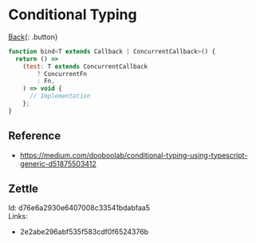 # Conditional Typing

[Back](./typescript.md){: .button}

```js
function bind<T extends Callback | ConcurrentCallback>() {
  return () =>
    (test: T extends ConcurrentCallback
        ? ConcurrentFn
        : Fn,
    ) => void {
      // Implementation
    };
}
```

## Reference

- https://medium.com/dooboolab/conditional-typing-using-typescript-generic-d51875503412

## Zettle

Id: d76e6a2930e6407008c33541bdabfaa5  
Links:
- 2e2abe296abf535f583cdf0f6524376b
